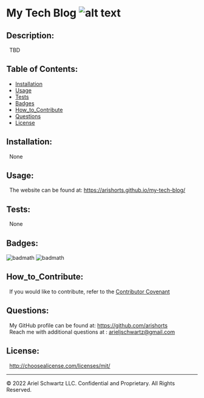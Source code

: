 # My Tech Blog ![alt text](https://img.shields.io/badge/License-MIT-blue.svg)

## Description:

&nbsp; TBD

## Table of Contents:

- [Installation](#installation)
- [Usage](#usage)
- [Tests](#tests)
- [Badges](#badges)
- [How_to_Contribute](#how_to_contribute)
- [Questions](#questions)
- [License](#license)

## Installation:

&nbsp; None

## Usage:

&nbsp; The website can be found at: https://arishorts.github.io/my-tech-blog/

## Tests:

&nbsp; None

## Badges:

![badmath](https://img.shields.io/badge/JavaScript-96%25-purple)
![badmath](https://img.shields.io/badge/Handlebars-4%25-purple)

## How_to_Contribute:

&nbsp; If you would like to contribute, refer to the [Contributor Covenant](https://www.contributor-covenant.org/)

## Questions:

&nbsp; My GitHub profile can be found at: https://github.com/arishorts
<br>&nbsp; Reach me with additional questions at : arieljschwartz@gmail.com

## License:

&nbsp; http://choosealicense.com/licenses/mit/

---

© 2022 Ariel Schwartz LLC. Confidential and Proprietary. All Rights Reserved.

